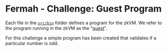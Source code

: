 # Fermah - Challenge: Guest Program

Each file in the [`src/bin`](./src/bin) folder defines a program for the zkVM. We refer to the program running in the zkVM as the "[guest]".

 
For this challenge a simple program has been created that validates if a particular number is odd.

[guest]: https://dev.risczero.com/terminology#guest
[developer docs]: https://dev.risczero.com/zkvm
[guest module]: https://docs.rs/risc0-zkvm/latest/risc0_zkvm/guest/index.html
[`risc0-zkvm`]: https://docs.rs/risc0-zkvm/latest/risc0_zkvm/index.html
